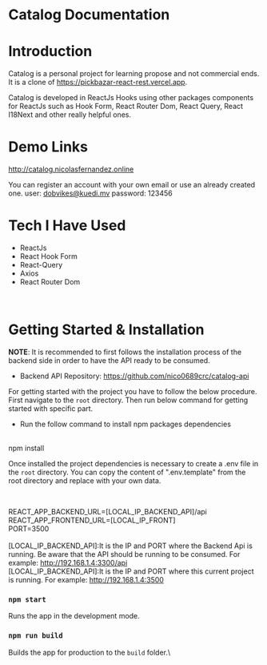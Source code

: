 # Catalog Documentation

# Introduction

Catalog is a personal project for learning propose and not commercial ends. 
It is a clone of https://pickbazar-react-rest.vercel.app.

Catalog is developed in ReactJs Hooks using other packages components for ReactJs such as Hook Form, React Router Dom, React Query, React I18Next and other really helpful ones.

# Demo Links

http://catalog.nicolasfernandez.online

You can register an account with your own email or use an already created one.
user: dobvikes@kuedi.mv
password: 123456

# Tech I Have Used

- ReactJs
- React Hook Form
- React-Query
- Axios
- React Router Dom

<br>

# Getting Started & Installation

**NOTE**: It is recommended to first follows the installation process of the backend side in order to have the API ready to be consumed.
 - Backend API Repository: https://github.com/nico0689crc/catalog-api

For getting started with the project you have to follow the below procedure. First navigate to the `root` directory. Then run below command for getting started with specific part. 

- Run the follow command to install npm packages dependencies
<br>
npm install

Once installed the project dependencies is necessary to create a .env file in the `root` directory. You can copy the content of ".env.template" from the root directory and replace with your own data.

<br>

REACT_APP_BACKEND_URL=[LOCAL_IP_BACKEND_API]/api
<br>
REACT_APP_FRONTEND_URL=[LOCAL_IP_FRONT]
<br>
PORT=3500
<br><br>
[LOCAL_IP_BACKEND_API]:It is the IP and PORT where the Backend Api is running. Be aware that the API should be running to be consumed. For example: http://192.168.1.4:3300/api
<br>
[LOCAL_IP_BACKEND_API]:It is the IP and PORT where this current project is running. For example: http://192.168.1.4:3500
<br>

### `npm start`

Runs the app in the development mode.


### `npm run build`

Builds the app for production to the `build` folder.\



